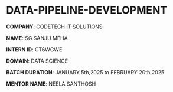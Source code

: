 # DATA-PIPELINE-DEVELOPMENT

**COMPANY**: CODETECH IT SOLUTIONS

**NAME**: SG SANJU MEHA

**INTERN ID**: CT6WGWE

**DOMAIN**: DATA SCIENCE

**BATCH DURATION**: JANUARY 5th,2025 to FEBRUARY 20th,2025

**MENTOR NAME**: NEELA SANTHOSH 

